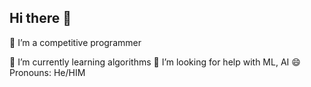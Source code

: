 ## Hi there 👋

🔭 I’m a competitive programmer

🌱 I’m currently learning algorithms
🤔 I’m looking for help with ML, AI
😄 Pronouns: He/HIM
<!--
**rahsanalsaymon/RahsanAlSaymon** is a ✨ _special_ ✨ repository because its `README.md` (this file) appears on your GitHub profile.

Here are some ideas to get you started:

- 🔭 I’m currently working on ...
- 🌱 I’m currently learning ...
- 👯 I’m looking to collaborate on ...
- 🤔 I’m looking for help with ...
- 💬 Ask me about ...
- 📫 How to reach me: ...
- 😄 Pronouns: ...
- ⚡ Fun fact: ...
-->
